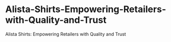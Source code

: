 # Alista-Shirts-Empowering-Retailers-with-Quality-and-Trust
Alista Shirts: Empowering Retailers with Quality and Trust
